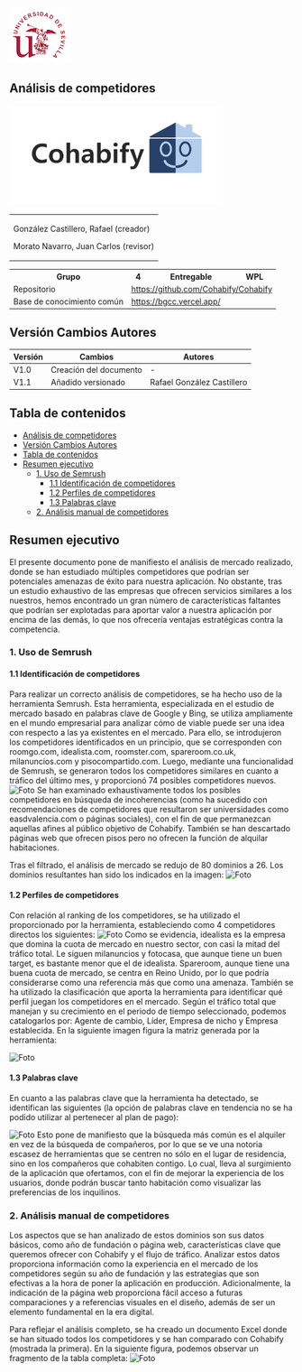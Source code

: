 ![US Logo](images/logo_us.png)

Análisis de competidores
---


![Cohabify](images/Cohabify.png)

<table>
    <tbody>
        <tr>
            <td rowspan=2></p></p>González Castillero, Rafael (creador)<p></p><p></p>Morato Navarro, Juan Carlos (revisor)<p></p>
            </td> 
        </tr>
    </tbody>
</table>

<table>
  <tr>
    <th>Grupo</th>
    <th>4</th>
    <th>Entregable</th>
    <th>WPL</th>
  </tr>
  <tr>
    <td>Repositorio</td>
    <td colspan="3"><a href="https://github.com/Cohabify/Cohabify">https://github.com/Cohabify/Cohabify</a></td>
  </tr>
  <tr>
    <td>Base de conocimiento común</td>
    <td colspan="3"><a href="https://bgcc.vercel.app/">https://bgcc.vercel.app/</a></td>
  </tr>
</table>


## Versión Cambios Autores
| Versión | Cambios | Autores |
| --- | --- | --- |
| V1.0 | Creación del documento | - |
| V1.1 | Añadido versionado | Rafael González Castillero |


## Tabla de contenidos
- [Análisis de competidores](#análisis-de-competidores)
- [Versión Cambios Autores](#versión-cambios-autores)
- [Tabla de contenidos](#tabla-de-contenidos)
- [Resumen ejecutivo](#resumen-ejecutivo)
  - [1. Uso de Semrush](#1-uso-de-semrush)
    - [1.1 Identificación de competidores](#11-identificación-de-competidores)
    - [1.2 Perfiles de competidores](#12-perfiles-de-competidores)
    - [1.3 Palabras clave](#13-palabras-clave)
  - [2. Análisis manual de competidores](#2-análisis-manual-de-competidores)

## Resumen ejecutivo
El presente documento pone de manifiesto el análisis de mercado realizado, donde se han estudiado múltiples competidores que podrían ser potenciales amenazas de éxito para nuestra aplicación. No obstante, tras un estudio exhaustivo de las empresas que ofrecen servicios similares a los nuestros, hemos encontrado un gran número de características faltantes que podrían ser explotadas para aportar valor a nuestra aplicación por encima de las demás, lo que nos ofrecería ventajas estratégicas contra la competencia.

### 1. Uso de Semrush

#### 1.1 Identificación de competidores
Para realizar un correcto análisis de competidores, se ha hecho uso de la herramienta Semrush. Esta herramienta, especializada en el estudio de mercado basado en palabras clave de Google y Bing, se utiliza ampliamente en el mundo empresarial para analizar cómo de viable puede ser una idea con respecto a las ya existentes en el mercado. Para ello, se introdujeron los competidores identificados en un principio, que se corresponden con roomgo.com, idealista.com, roomster.com, spareroom.co.uk, milanuncios.com y pisocompartido.com. Luego, mediante una funcionalidad de Semrush, se generaron todos los competidores similares en cuanto a tráfico del último mes, y proporcionó 74 posibles competidores nuevos.
![Foto](./images/competitor_analysis/foto1_competidores.png)
Se han examinado exhaustivamente todos los posibles competidores en búsqueda de incoherencias (como ha sucedido con recomendaciones de competidores que resultaron ser universidades como easdvalencia.com o páginas sociales), con el fin de que permanezcan aquellas afines al público objetivo de Cohabify. También se han descartado páginas web que ofrecen pisos pero no ofrecen la función de alquilar habitaciones.

Tras el filtrado, el análisis de mercado se redujo de 80 dominios a 26. Los dominios resultantes han sido los indicados en la imagen:
![Foto](./images/competitor_analysis/foto2_competidores.png)


#### 1.2 Perfiles de competidores
Con relación al ranking de los competidores, se ha utilizado el proporcionado por la herramienta, estableciendo como 4 competidores directos los siguientes:
![Foto](./images/competitor_analysis/foto4_competidores.png)
Como se evidencia, idealista es la empresa que domina la cuota de mercado en nuestro sector, con casi la mitad del tráfico total. Le siguen milanuncios y fotocasa, que aunque tiene un buen target, es bastante menor que el de idealista. Spareroom, aunque tiene una buena cuota de mercado, se centra en Reino Unido, por lo que podría considerarse como una referencia más que como una amenaza. También se ha utilizado la clasificación que aporta la herramienta para identificar qué perfil juegan los competidores en el mercado. Según el tráfico total que manejan y su crecimiento en el periodo de tiempo seleccionado, podemos catalogarlos por: Agente de cambio, Líder, Empresa de nicho y Empresa establecida. En la siguiente imagen figura la matriz generada por la herramienta:

![Foto](./images/competitor_analysis/foto3_competidores.png)

#### 1.3 Palabras clave
En cuanto a las palabras clave que la herramienta ha detectado, se identifican las siguientes (la opción de palabras clave en tendencia no se ha podido utilizar al pertenecer al plan de pago):

![Foto](./images/competitor_analysis/foto5_competidores.png)
Esto pone de manifiesto que la búsqueda más común es el alquiler en vez de la búsqueda de compañeros, por lo que se ve una notoria escasez de herramientas que se centren no sólo en el lugar de residencia, sino en los compañeros que cohabiten contigo. Lo cual, lleva al surgimiento de la aplicación que ofertamos, con el fin de mejorar la experiencia de los usuarios, donde podrán buscar tanto habitación como visualizar las preferencias de los inquilinos.

### 2. Análisis manual de competidores
Los aspectos que se han analizado de estos dominios son sus datos básicos, como año de fundación o página web, características clave que queremos ofrecer con Cohabify y el flujo de tráfico. Analizar estos datos proporciona información como la experiencia en el mercado de los competidores según su año de fundación y las estrategias que son efectivas a la hora de poner la aplicación en producción. Adicionalmente, la indicación de la página web proporciona fácil acceso a futuras comparaciones y a referencias visuales en el diseño, además de ser un elemento fundamental en la era digital. 

Para reflejar el análisis completo, se ha creado un documento Excel donde se han situado todos los competidores y se han comparado con Cohabify (mostrada la primera). En la siguiente figura, podemos observar un fragmento de la tabla completa:
![Foto](./images/competitor_analysis/foto6_competidores.png)